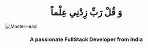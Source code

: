 <h1 align="center"> وَ قُلْ رَبِّ زِدْنِي عِلْماً </h1>

![MasterHead](https://media.tenor.com/VpZ2Nf5gdRYAAAAM/pc-banging.gif)
<h3 align="center">A passionate FullStack Developer from India</h3>

<!--
**mohamedSayedBayoumy/mohamedSayedBayoumy** is a ✨ _special_ ✨ repository because its `README.md` (this file) appears on your GitHub profile.

Here are some ideas to get you started:

- 🔭 I’m currently working on ...
- 🌱 I’m currently learning ...
- 👯 I’m looking to collaborate on ...
- 🤔 I’m looking for help with ...
- 💬 Ask me about ...
- 📫 How to reach me: ...
- 😄 Pronouns: ...
- ⚡ Fun fact: ...
-->
